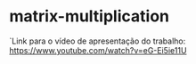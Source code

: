 # matrix-multiplication

`Link para o vídeo de apresentação do trabalho: https://www.youtube.com/watch?v=eG-Ei5ie11U
